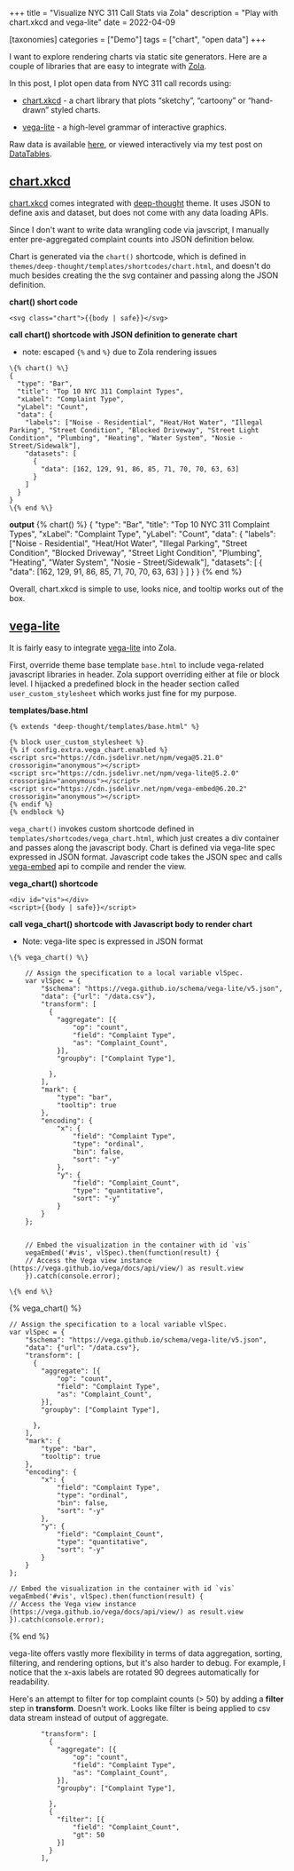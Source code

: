 +++
title = "Visualize NYC 311 Call Stats via Zola"
description = "Play with chart.xkcd and vega-lite"
date = 2022-04-09

[taxonomies]
categories = ["Demo"]
tags = ["chart", "open data"]
+++

I want to explore rendering charts via static site generators. Here are a couple of libraries that are easy to integrate with [Zola](https://www.getzola.org/).

In this post, I plot open data from NYC 311 call records using:

* [chart.xkcd](https://timqian.com/chart.xkcd/) - a chart library that plots “sketchy”, “cartoony” or “hand-drawn” styled charts.

* [vega-lite](https://vega.github.io/vega-lite/) - a high-level grammar of interactive graphics.

Raw data is available [here](/data.csv), or viewed interactively via my test post on [DataTables](@/posts/test_table.md).

<!-- more -->

## [chart.xkcd](https://timqian.com/chart.xkcd/)

[chart.xkcd](https://timqian.com/chart.xkcd/) comes integrated with [deep-thought](https://github.com/RatanShreshtha/DeepThought) theme. It uses JSON to define axis and dataset, but does not come with any data loading APIs.

Since I don't want to write data wrangling code via javscript, I manually enter pre-aggregated complaint counts into JSON definition below.

Chart is generated via the `chart()` shortcode, which is defined in `themes/deep-thought/templates/shortcodes/chart.html`, and doesn't do much besides creating the the svg container and passing along the JSON definition.



__chart() short code__
```
<svg class="chart">{{body | safe}}</svg>
```


__call chart() shortcode with JSON definition to generate chart__
* note: escaped `{%` and `%}` due to Zola rendering issues
```
\{% chart() %\}
{
  "type": "Bar",
  "title": "Top 10 NYC 311 Complaint Types",
  "xLabel": "Complaint Type",
  "yLabel": "Count",
  "data": {
    "labels": ["Noise - Residential", "Heat/Hot Water", "Illegal Parking", "Street Condition", "Blocked Driveway", "Street Light Condition", "Plumbing", "Heating", "Water System", "Nosie - Street/Sidewalk"],
    "datasets": [
      {
        "data": [162, 129, 91, 86, 85, 71, 70, 70, 63, 63]
      }
    ]
  }
}
\{% end %\}
```

__output__
{% chart() %}
{
  "type": "Bar",
  "title": "Top 10 NYC 311 Complaint Types",
  "xLabel": "Complaint Type",
  "yLabel": "Count",
  "data": {
    "labels": ["Noise - Residential", "Heat/Hot Water", "Illegal Parking", "Street Condition", "Blocked Driveway", "Street Light Condition", "Plumbing", "Heating", "Water System", "Nosie - Street/Sidewalk"],
    "datasets": [
      {
        "data": [162, 129, 91, 86, 85, 71, 70, 70, 63, 63]
      }
    ]
  }
}
{% end %}

Overall, chart.xkcd is simple to use, looks nice, and tooltip works out of the box.

## [vega-lite](https://vega.github.io/vega-lite/)

It is fairly easy to integrate [vega-lite](https://vega.github.io/vega-lite/) into Zola.

First, override theme base template `base.html` to include vega-related javascript libraries in header. Zola support overriding either at file or block level. I hijacked a predefined block in the header section called `user_custom_stylesheet` which works just fine for my purpose.

__templates/base.html__
```
{% extends "deep-thought/templates/base.html" %}

{% block user_custom_stylesheet %}
{% if config.extra.vega_chart.enabled %}
<script src="https://cdn.jsdelivr.net/npm/vega@5.21.0" crossorigin="anonymous"></script>
<script src="https://cdn.jsdelivr.net/npm/vega-lite@5.2.0" crossorigin="anonymous"></script>
<script src="https://cdn.jsdelivr.net/npm/vega-embed@6.20.2" crossorigin="anonymous"></script>
{% endif %}
{% endblock %}
```

`vega_chart()` invokes custom shortcode defined in `templates/shortcodes/vega_chart.html`, which just creates a div container and passes along the javascript body. Chart is defined via vega-lite spec expressed in JSON format. Javascript code takes the JSON spec and calls [vega-embed](https://github.com/vega/vega-embed) api to compile and render the view.

__vega_chart() shortcode__
```
<div id="vis"></div>
<script>{{body | safe}}</script>
```

__call vega_chart() shortcode with Javascript body to render chart__
* Note: vega-lite spec is expressed in JSON format
```
\{% vega_chart() %\}

    // Assign the specification to a local variable vlSpec.
    var vlSpec = {
        "$schema": "https://vega.github.io/schema/vega-lite/v5.json",
        "data": {"url": "/data.csv"},
        "transform": [
          {
            "aggregate": [{
                "op": "count",
                "field": "Complaint Type",
                "as": "Complaint_Count",
            }],
            "groupby": ["Complaint Type"],

          },
        ],
        "mark": {
            "type": "bar",
            "tooltip": true
        },
        "encoding": {
            "x": {
                "field": "Complaint Type",
                "type": "ordinal",
                "bin": false, 
                "sort": "-y"
            },
            "y": {
                "field": "Complaint_Count",
                "type": "quantitative",
                "sort": "-y"
            }
        }
    };


    // Embed the visualization in the container with id `vis`
    vegaEmbed('#vis', vlSpec).then(function(result) {
    // Access the Vega view instance (https://vega.github.io/vega/docs/api/view/) as result.view
    }).catch(console.error);

\{% end %\}
```

{% vega_chart() %}

    // Assign the specification to a local variable vlSpec.
    var vlSpec = {
        "$schema": "https://vega.github.io/schema/vega-lite/v5.json",
        "data": {"url": "/data.csv"},
        "transform": [
          {
            "aggregate": [{
                "op": "count",
                "field": "Complaint Type",
                "as": "Complaint_Count",
            }],
            "groupby": ["Complaint Type"],

          },
        ],
        "mark": {
            "type": "bar",
            "tooltip": true
        },
        "encoding": {
            "x": {
                "field": "Complaint Type",
                "type": "ordinal",
                "bin": false, 
                "sort": "-y"
            },
            "y": {
                "field": "Complaint_Count",
                "type": "quantitative",
                "sort": "-y"
            }
        }
    };

    // Embed the visualization in the container with id `vis`
    vegaEmbed('#vis', vlSpec).then(function(result) {
    // Access the Vega view instance (https://vega.github.io/vega/docs/api/view/) as result.view
    }).catch(console.error);

{% end %}


vega-lite offers vastly more flexibility in terms of data aggregation, sorting, filtering, and rendering options, but it's also harder to debug. For example, I notice that the x-axis labels are rotated 90 degrees automatically for readability.

Here's an attempt to filter for top complaint counts (> 50) by adding a __filter__ step in __transform__.
Doesn't work. Looks like filter is being applied to csv data stream instead of output of aggregate.

```
        "transform": [
          {
            "aggregate": [{
                "op": "count",
                "field": "Complaint Type",
                "as": "Complaint_Count",
            }],
            "groupby": ["Complaint Type"],

          },
          {
            "filter": [{
                "field": "Complaint_Count",
                "gt": 50
            }]
          }
        ],

```

